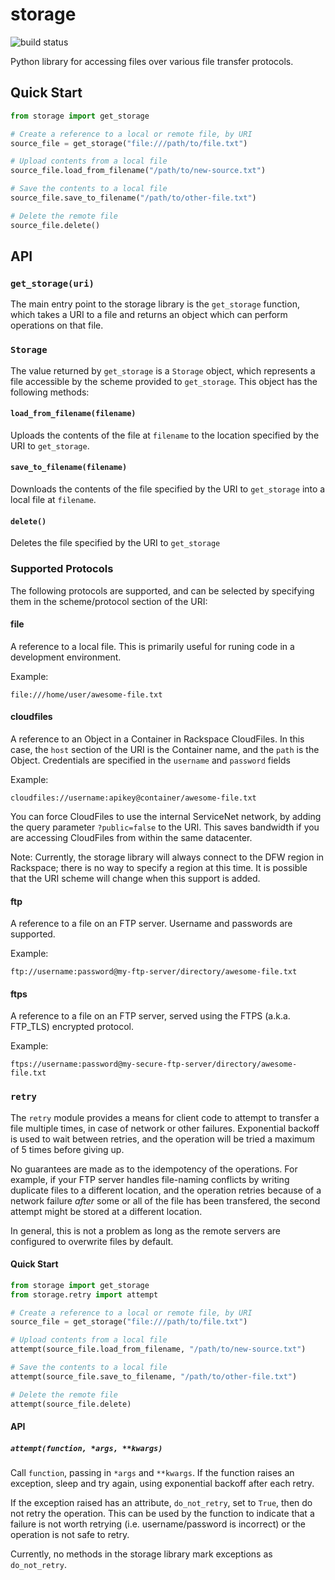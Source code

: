 storage
=======

![build status](https://circleci.com/gh/ustudio/storage.png?circle-token=3b3e87d02777a6e2ef90bcb9651457a215b6d333)

Python library for accessing files over various file transfer protocols.

## Quick Start ##

```python
from storage import get_storage

# Create a reference to a local or remote file, by URI
source_file = get_storage("file:///path/to/file.txt")

# Upload contents from a local file
source_file.load_from_filename("/path/to/new-source.txt")

# Save the contents to a local file
source_file.save_to_filename("/path/to/other-file.txt")

# Delete the remote file
source_file.delete()
```

## API ##

### `get_storage(uri)` ###

The main entry point to the storage library is the `get_storage`
function, which takes a URI to a file and returns an object which can
perform operations on that file.

### `Storage` ###

The value returned by `get_storage` is a `Storage` object, which
represents a file accessible by the scheme provided to
`get_storage`. This object has the following methods:

#### `load_from_filename(filename)` ####

Uploads the contents of the file at `filename` to the location
specified by the URI to `get_storage`.

#### `save_to_filename(filename)` ####

Downloads the contents of the file specified by the URI to
`get_storage` into a local file at `filename`.

#### `delete()` ####

Deletes the file specified by the URI to `get_storage`

### Supported Protocols ###

The following protocols are supported, and can be selected by
specifying them in the scheme/protocol section of the URI:

#### file ####

A reference to a local file. This is primarily useful for runing code
in a development environment.

Example:

```
file:///home/user/awesome-file.txt
```

#### cloudfiles ####

A reference to an Object in a Container in Rackspace CloudFiles. In
this case, the `host` section of the URI is the Container name, and
the `path` is the Object. Credentials are specified in the `username`
and `password` fields

Example:

```
cloudfiles://username:apikey@container/awesome-file.txt
```

You can force CloudFiles to use the internal ServiceNet network, by
adding the query parameter `?public=false` to the URI. This saves
bandwidth if you are accessing CloudFiles from within the same
datacenter.

Note: Currently, the storage library will always connect to the DFW
region in Rackspace; there is no way to specify a region at this
time. It is possible that the URI scheme will change when this support
is added.

#### ftp ####

A reference to a file on an FTP server. Username and passwords are supported.

Example:

```
ftp://username:password@my-ftp-server/directory/awesome-file.txt
```

#### ftps ####

A reference to a file on an FTP server, served using the FTPS
(a.k.a. FTP_TLS) encrypted protocol.

Example:

```
ftps://username:password@my-secure-ftp-server/directory/awesome-file.txt
```

### `retry` ###

The `retry` module provides a means for client code to attempt to
transfer a file multiple times, in case of network or other
failures. Exponential backoff is used to wait between retries, and the
operation will be tried a maximum of 5 times before giving up.

No guarantees are made as to the idempotency of the operations. For
example, if your FTP server handles file-naming conflicts by writing
duplicate files to a different location, and the operation retries
because of a network failure *after* some or all of the file has been
transfered, the second attempt might be stored at a different
location.

In general, this is not a problem as long as the remote servers are
configured to overwrite files by default.

#### Quick Start ####

```python
from storage import get_storage
from storage.retry import attempt

# Create a reference to a local or remote file, by URI
source_file = get_storage("file:///path/to/file.txt")

# Upload contents from a local file
attempt(source_file.load_from_filename, "/path/to/new-source.txt")

# Save the contents to a local file
attempt(source_file.save_to_filename, "/path/to/other-file.txt")

# Delete the remote file
attempt(source_file.delete)
```

#### API ####

##### `attempt(function, *args, **kwargs)` #####

Call `function`, passing in `*args` and `**kwargs`. If the function
raises an exception, sleep and try again, using exponential backoff
after each retry.

If the exception raised has an attribute, `do_not_retry`, set to
`True`, then do not retry the operation. This can be used by the
function to indicate that a failure is not worth retrying
(i.e. username/password is incorrect) or the operation is not safe to
retry.

Currently, no methods in the storage library mark exceptions as
`do_not_retry`.
